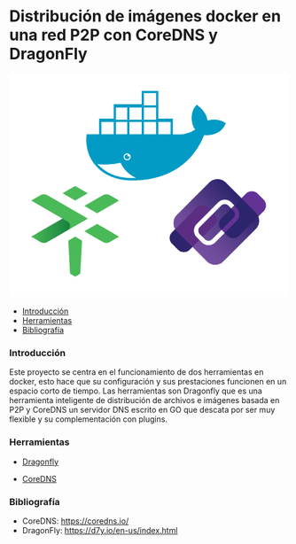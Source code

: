 # Distribución de imágenes docker en una red P2P con CoreDNS y DragonFly

![Texto alternativo](./proyecto.png)

- [Introducción](#introducción)
- [Herramientas](#herramientas)
- [Bibliografía](#bibliografía)


### Introducción 

Este proyecto se centra en el funcionamiento de dos herramientas en docker, esto hace que su configuración y sus prestaciones funcionen en un espacio corto de tiempo. Las herramientas son Dragonfly que es una herramienta inteligente de distribución de archivos e imágenes basada en P2P y CoreDNS un servidor DNS escrito en GO que descata por ser muy flexible y su complementación con plugins.


### Herramientas 

- [Dragonfly](https://github.com/juanlu-millan/Distribucion-de-imagenes-docker-en-una-red-P2P-con-DragonFly-y-CoreDNS/blob/main/Drangofly.md)

- [CoreDNS](https://github.com/juanlu-millan/Distribucion-de-imagenes-docker-en-una-red-P2P-con-DragonFly-y-CoreDNS/blob/main/CoreDNS.md)


### Bibliografía

- CoreDNS: https://coredns.io/
- DragonFly: https://d7y.io/en-us/index.html

